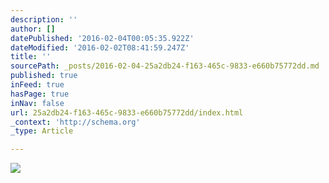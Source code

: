 ```yaml
---
description: ''
author: []
datePublished: '2016-02-04T00:05:35.922Z'
dateModified: '2016-02-02T08:41:59.247Z'
title: ''
sourcePath: _posts/2016-02-04-25a2db24-f163-465c-9833-e660b75772dd.md
published: true
inFeed: true
hasPage: true
inNav: false
url: 25a2db24-f163-465c-9833-e660b75772dd/index.html
_context: 'http://schema.org'
_type: Article

---
```

![](https://the-grid-user-content.s3-us-west-2.amazonaws.com/b8d733a3-732c-4e0c-ba73-feaa95af3cf3.png)